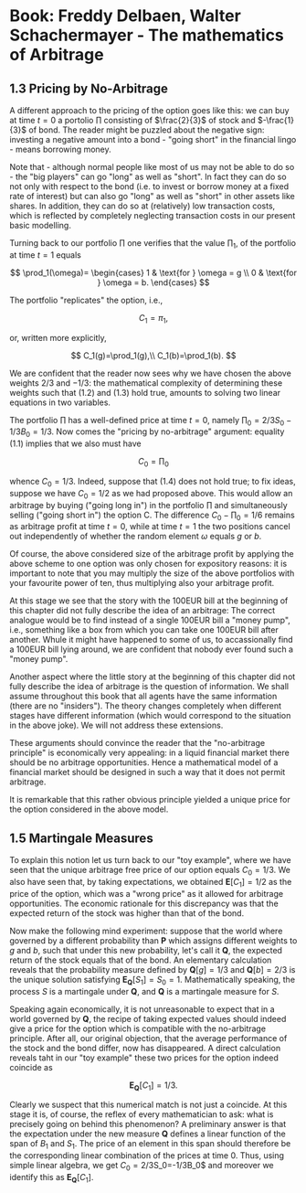 # Book: Freddy Delbaen, Walter Schachermayer - The mathematics of Arbitrage
## 1.3 Pricing by No-Arbitrage

A different approach to the pricing of the option goes like this: we can buy at time $t=0$ a portolio
$\prod$ consisting of $\frac{2}{3}$ of stock and $-\frac{1}{3}$ of bond. The reader might be puzzled
about the negative sign: investing a negative amount into a bond - "going short" in the financial
lingo - means borrowing money.

Note that - although normal people like most of us may not be able to do so - the "big players" can go 
"long" as well as "short". In fact they can do so not only with respect to the bond (i.e. to invest or 
borrow money at a fixed rate of interest) but can also go "long" as well as "short" in other assets like 
shares. In addition, they can do so at (relatively) low transaction costs, which is reflected by completely
neglecting transaction costs in our present basic modelling.

Turning back to our portfolio $\prod$ one verifies that the value $\prod_1$, of the portfolio at time $t=1$
equals

$$
\prod_1(\omega)=
\begin{cases}
1 & \text{for } \omega = g \\
0 & \text{for } \omega = b.
\end{cases}
$$

The portfolio "replicates" the option, i.e.,

$$
C_1=\pi_1,
$$

or, written more explicitly,

$$
C_1(g)=\prod_1(g),\\
C_1(b)=\prod_1(b).
$$

We are confident that the reader now sees why we have chosen the above weights $2/3$ and $-1/3$: the 
mathematical complexity of determining these weights such that (1.2) and (1.3) hold true, amounts to 
solving two linear equations in two variables.

The portfolio $\prod$ has a well-defined price at time $t=0$, namely $\prod_0=2/3 S_0-1/3B_0=1/3$. Now comes 
the "pricing by no-arbitrage" argument: equality (1.1) implies that we also must have

$$
C_0=\prod_0
$$

whence $C_0=1/3$. Indeed, suppose that (1.4) does not hold true; to fix ideas, suppose we have 
$C_0=1/2$ as we had proposed above. This would allow an arbitrage by buying ("going long in") in the 
portfolio $\prod$ and simultaneously selling ("going short in") the option C. The difference 
$C_0 - \prod_0=1/6$ remains as arbitrage profit at time $t=0$, while at time $t=1$ the two 
positions cancel out independently of whether the random element $\omega$ equals $g$ or $b$.

Of course, the above considered size of the arbitrage profit by applying the above scheme to one 
option was only chosen for expository reasons: it is important to note that you may multiply the size 
of the above portfolios with your favourite power of ten, thus multiplying also your arbitrage profit.

At this stage we see that the story with the 100EUR bill at the beginning of this chapter did not fully 
describe the idea of an arbitrage: The correct analogue would be to find instead of a single 100EUR 
bill a "money pump", i.e., something like a box from which you can take one 100EUR bill after another.
Whule it might have happened to some of us, to accassionally find a 100EUR bill lying around, we are 
confident that nobody ever found such a "money pump".

Another aspect where the little story at the beginning of this chapter did not fully describe the idea
of arbitrage is the question of information. We shall assume throughout this book that all agents have 
the same information (there are no "insiders"). The theory changes completely when different stages 
have different information (which would correspond to the situation in the above joke). We will not 
address these extensions.

These arguments should convince the reader that the "no-arbitrage principle" is economically very 
appealing: in a liquid financial market there should be no arbitrage opportunities. Hence a mathematical 
model of a financial market should be designed in such a way that it does not permit arbitrage.

It is remarkable that this rather obvious principle yielded a unique price for the option considered 
in the above model.

## 1.5 Martingale Measures
To explain this notion let us turn back to our "toy example", where we have seen that the unique arbitrage
free price of our option equals $C_0=1/3$. We also have seen that, by taking expectations, we obtained
$\textbf{E}[C_1]=1/2$ as the price of the option, which was a "wrong price" as it allowed for arbitrage 
opportunities. The economic rationale for this discrepancy was that the expected return of the stock 
was higher than that of the bond.

Now make the following mind experiment: suppose that the world where governed by a different probability
than $\textbf{P}$ which assigns different weights to $g$ and $b$, such that under this new probability,
let's call it $\textbf{Q}$, the expected return of the stock equals that of the bond. An elementary 
calculation reveals that the probability measure defined by $\textbf{Q}[g]=1/3$ and 
$\textbf{Q}[b]=2/3$ is the unique solution satisfying $\textbf{E}_{\textbf{Q}}[S_1]=S_0=1$. Mathematically
speaking, the process $S$ is a martingale under $\textbf{Q}$, and $\textbf{Q}$ is a martingale measure for 
$S$.

Speaking again economically, it is not unreasonable to expect that in a world governed by $\textbf{Q}$,
the recipe of taking expected values should indeed give a price for the option which is compatible with the 
no-arbitrage principle. After all, our original objection, that the average performance of the stock and the 
bond differ, now has disappeared. A direct calculation reveals taht in our "toy example" these two prices
for the option indeed coincide as

$$
\textbf{E}_{\textbf{Q}}[C_1]=1/3.
$$

Clearly we suspect that this numerical match is not just a coincide. At this stage it is, of course, the 
reflex of every mathematician to ask: what is precisely going on behind this phenomenon? A preliminary
answer is that the expectation under the new measure $\textbf{Q}$ defines a linear function of the span 
of $B_1$ and $S_1$. The price of an element in this span should therefore be the corresponding linear 
combination of the prices at time $0$. Thus, using simple linear algebra, we get $C_0=2/3$S_0=-1/3B_0$ 
and moreover we identify this as $\textbf{E}_{\textbf{Q}}[C_1]$.


